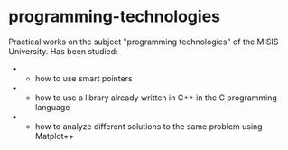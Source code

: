 # programming-technologies

Practical works on the subject "programming technologies" of the MISIS University.
Has been studied: 
- - how to use smart pointers
- - how to use a library already written in C++ in the C programming language
- - how to analyze different solutions to the same problem using Matplot++
